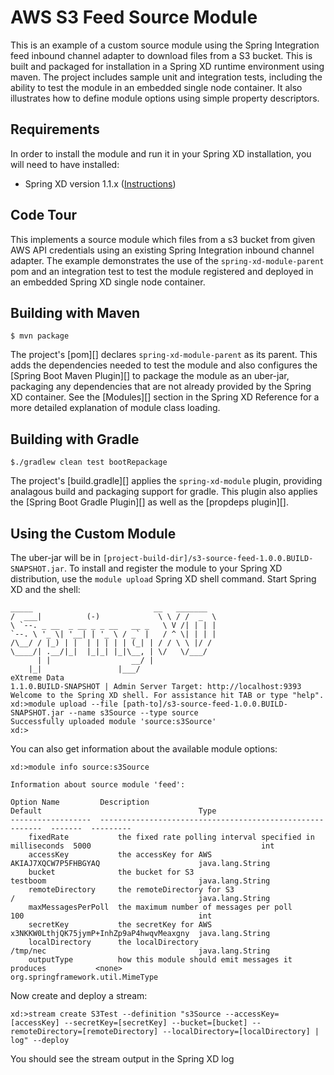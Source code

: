 AWS S3 Feed Source Module
=============================

This is an example of a custom source module using the Spring Integration feed inbound channel adapter to download files from a S3 bucket. This is built and packaged for installation in a Spring XD runtime environment using maven. The project includes sample unit and integration tests, including the ability to test the module in an embedded single node container. It also illustrates how to define module options using simple property descriptors.

## Requirements

In order to install the module and run it in your Spring XD installation, you will need to have installed:

* Spring XD version 1.1.x ([Instructions](http://docs.spring.io/spring-xd/docs/current/reference/html/#getting-started))

## Code Tour

This implements a source module which files from a s3 bucket from given AWS API credentials using an existing Spring Integration inbound channel adapter. The example demonstrates the use of the `spring-xd-module-parent` pom and an integration test to test the module registered and deployed in an embedded Spring XD single node container.

## Building with Maven

	$ mvn package

The project's [pom][] declares `spring-xd-module-parent` as its parent. This adds the dependencies needed to test the module and also configures the [Spring Boot Maven Plugin][] to package the module as an uber-jar, packaging any dependencies that are not already provided by the Spring XD container. See the [Modules][] section in the Spring XD Reference for a more detailed explanation of module class loading.

## Building with Gradle

	$./gradlew clean test bootRepackage

The project's [build.gradle][] applies the `spring-xd-module` plugin, providing analagous build and packaging support for gradle. This plugin also applies the [Spring Boot Gradle Plugin][] as well as the [propdeps plugin][]. 

## Using the Custom Module

The uber-jar will be in `[project-build-dir]/s3-source-feed-1.0.0.BUILD-SNAPSHOT.jar`. To install and register the module to your Spring XD distribution, use the `module upload` Spring XD shell command. Start Spring XD and the shell:


	_____                           __   _______
	/  ___|          (-)             \ \ / /  _  \
	\ `--. _ __  _ __ _ _ __   __ _   \ V /| | | |
 	`--. \ '_ \| '__| | '_ \ / _` |   / ^ \| | | |
	/\__/ / |_) | |  | | | | | (_| | / / \ \ |/ /
	\____/| .__/|_|  |_|_| |_|\__, | \/   \/___/
    	  | |                  __/ |
      	|_|                 |___/
	eXtreme Data
	1.1.0.BUILD-SNAPSHOT | Admin Server Target: http://localhost:9393
	Welcome to the Spring XD shell. For assistance hit TAB or type "help".
	xd:>module upload --file [path-to]/s3-source-feed-1.0.0.BUILD-SNAPSHOT.jar --name s3Source --type source
	Successfully uploaded module 'source:s3Source'
	xd:>


You can also get information about the available module options:

	xd:>module info source:s3Source

	Information about source module 'feed':

  	Option Name         Description                                                Default                                   Type
  	------------------  ---------------------------------------------------------  -------  ---------
    	fixedRate           the fixed rate polling interval specified in milliseconds  5000                                      int
    	accessKey           the accessKey for AWS                                      AKIAJ7XQCW7P5FHBGYAQ                      java.lang.String
    	bucket              the bucket for S3                                          testboom                                  java.lang.String
    	remoteDirectory     the remoteDirectory for S3                                 /                                         java.lang.String
    	maxMessagesPerPoll  the maximum number of messages per poll                    100                                       int
    	secretKey           the secretKey for AWS                                      x3NKKW0LthjQK75jymP+InhZp9aP4hwqvMeaxgny  java.lang.String
    	localDirectory      the localDirectory                                         /tmp/nec                                  java.lang.String
    	outputType          how this module should emit messages it produces           <none>                                    org.springframework.util.MimeType

Now create and deploy a stream:

	xd:>stream create S3Test --definition "s3Source --accessKey=[accessKey] --secretKey=[secretKey] --bucket=[bucket] --remoteDirectory=[remoteDirectory] --localDirectory=[localDirectory] | log" --deploy


You should see the stream output in the Spring XD log 




